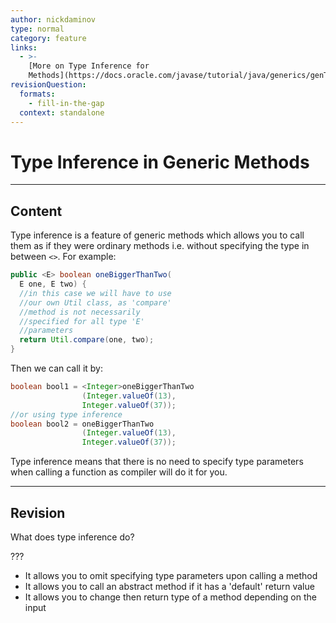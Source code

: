 ```yaml
---
author: nickdaminov
type: normal
category: feature
links:
  - >-
    [More on Type Inference for
    Methods](https://docs.oracle.com/javase/tutorial/java/generics/genTypeInference.html){website}
revisionQuestion:
  formats:
    - fill-in-the-gap
  context: standalone
---
```


# Type Inference in Generic Methods


---

## Content

Type inference is a feature of generic methods which allows you to call them as if they were ordinary methods i.e. without specifying the type in between `<>`. For example:

```java
public <E> boolean oneBiggerThanTwo(
  E one, E two) {
  //in this case we will have to use
  //our own Util class, as 'compare'
  //method is not necessarily
  //specified for all type 'E'
  //parameters
  return Util.compare(one, two);
}
```

Then we can call it by:

```java
boolean bool1 = <Integer>oneBiggerThanTwo
                (Integer.valueOf(13),
                Integer.valueOf(37));
//or using type inference
boolean bool2 = oneBiggerThanTwo
                (Integer.valueOf(13),
                Integer.valueOf(37));
```

Type inference means that there is no need to specify type parameters when calling a function as compiler will do it for you.


---

## Revision

What does type inference do?

???

- It allows you to omit specifying type parameters upon calling a method
- It allows you to call an abstract method if it has a 'default' return value
- It allows you to change then return type of a method depending on the input
